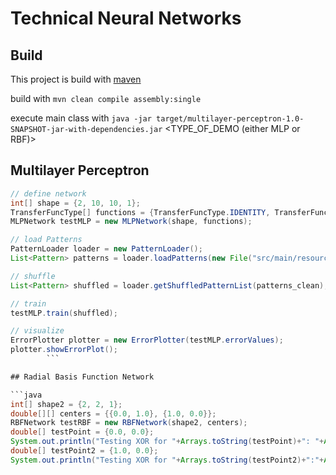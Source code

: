 # Technical Neural Networks
## Build
This project is build with [maven](http://maven.apache.org)

build with `mvn clean compile assembly:single`

execute main class with `java -jar target/multilayer-perceptron-1.0-SNAPSHOT-jar-with-dependencies.jar` <TYPE_OF_DEMO (either MLP or RBF)>

## Multilayer Perceptron

```java
// define network
int[] shape = {2, 10, 10, 1};
TransferFuncType[] functions = {TransferFuncType.IDENTITY, TransferFuncType.TANH, TransferFuncType.TANH, TransferFuncType.TANH};
MLPNetwork testMLP = new MLPNetwork(shape, functions);

// load Patterns
PatternLoader loader = new PatternLoader();
List<Pattern> patterns = loader.loadPatterns(new File("src/main/resources/training.dat"));

// shuffle
List<Pattern> shuffled = loader.getShuffledPatternList(patterns_clean);

// train
testMLP.train(shuffled);

// visualize
ErrorPlotter plotter = new ErrorPlotter(testMLP.errorValues);
plotter.showErrorPlot();
        ```

## Radial Basis Function Network

```java
int[] shape2 = {2, 2, 1};
double[][] centers = {{0.0, 1.0}, {1.0, 0.0}};
RBFNetwork testRBF = new RBFNetwork(shape2, centers);
double[] testPoint = {0.0, 0.0};
System.out.println("Testing XOR for "+Arrays.toString(testPoint)+": "+Arrays.toString(testRBF.calculateOutputs(testPoint)));
double[] testPoint2 = {1.0, 0.0};
System.out.println("Testing XOR for "+Arrays.toString(testPoint2)+":"+Arrays.toString(testRBF.calculateOutputs(testPoint2)));

        

